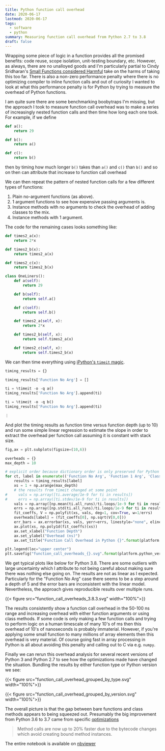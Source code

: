 ```yaml
---
title: Python function call overhead
date: 2020-06-17
lastmod: 2020-06-17
tags:
  - software
  - python
summary: Measuring function call overhead from Python 2.7 to 3.8
draft: false
---
```


Wrapping some piece of logic in a function provides all the promised benefits: code reuse, scope isolation, unit-testing boundary, etc. However, as always, there are no unalloyed goods and I'm particularly partial to Cindy Sridharan's [Small Functions considered Harmful](https://medium.com/@copyconstruct/small-functions-considered-harmful-91035d316c29) take on the harms of taking this too far. There is also a non-zero performance penalty where there is no optimizing compiler to inline function calls and out of curiosity I wanted to look at what this performance penalty is for Python by trying to measure the overhead of Python functions.

I am quite sure there are some benchmarking boobytraps I'm missing, but the approach I took to measure function call overhead was to make a series of increasingly nested function calls and then time how long each one took. For example, if we define

```python
def a():
    return 29

def b():
    return a()

def c():
    return b()
```

then by timing how much longer `b()` takes than `a()` and `c()` than `b()` and so on then can attribute that increase to function call overhead

We can then repeat the pattern of nested function calls for a few different types of functions:
1. Plain no-argument functions (as above).
2. 1 argument functions to see how expensive passing arguments is.
3. Instance methods with no arguments to check the overhead of adding classes to the mix.
4. Instance methods with 1 argument.

The code for the remaining cases looks something like:

```python
def times2_a(x):
    return 2*x

def times2_b(x):
    return times2_a(x)

def times2_c(x):
    return times2_b(x)

class OneLiners():
    def a(self):
        return 29

    def b(self):
        return self.a()

    def c(self):
        return self.b()

    def times2_a(self, x):
        return 2*x

    def times2_b(self, x):
        return self.times2_a(x)

    def times2_c(self, x):
        return self.times2_b(x)
```

We can then time everything using [iPython's `timeit` magic](https://ipython.readthedocs.io/en/stable/interactive/magics.html#magic-timeit).

```python
timing_results = {}

timing_results['Function No Arg'] = []

ti = %timeit -o -q a()
timing_results['Function No Arg'].append(ti)

ti = %timeit -o -q b()
timing_results['Function No Arg'].append(ti)

⋮
```

And plot the timing results as function time versus function depth (up to 10) and run some simple linear regression to estimate the slope in order to extract the overhead per function call assuming it is constant with stack size.

```python
fig,ax = plt.subplots(figsize=(10,6))

overheads = {}
max_depth = 10

# explicit order because dictionary order is only preserved for Python 3.6+
for ct, label in enumerate(('Function No Arg', 'Function 1 Arg', 'Class Method No Arg', 'Class Method 1 Arg')):
    results = timing_results[label]
    xs = 1 + np.arange(max_depth)
    # the results from timeit changed at some point
#     vals = np.array([ti.average/1e-9 for ti in results])
#     errs = np.array([ti.stdev/1e-9 for ti in results])
    vals = np.array([np.mean(ti.all_runs)/ti.loops/1e-9 for ti in results])
    errs = np.array([np.std(ti.all_runs)/ti.loops/1e-9 for ti in results])
    fit_coeffs, V = np.polyfit(xs, vals, deg=1, cov=True, w=1/errs)
    overheads[label] = (fit_coeffs[0], np.sqrt(V[0,0]))
    err_bars = ax.errorbar(xs, vals, yerr=errs, linestyle="none", elinewidth=3, marker=".", label=label+" | {:.0f} +- {:.0f} ns".format(overheads[label][0],overheads[label][1]), color="C{}".format(ct))
    ax.plot(xs, np.poly1d(fit_coeffs)(xs))
    ax.set_xlabel("Function Depth")
    ax.set_ylabel("Overhead (ns)")
    ax.set_title("Function Call Overhead in Python {}".format(platform.python_version()))

plt.legend(loc="upper center")
plt.savefig("function_call_overheads_{}.svg".format(platform.python_version()))
```

We get typical plots like below for Python 3.8. There are some outliers with large uncertainty which I attribute to not being careful about making sure there was nothing else going on. The results are not as linear as I expected. Particularly for the "Function No Arg" case there seems to be a step around a depth of 5 and the error bars are inconsistent with the linear model. Nevertheless, the approach gives reproducible results over multiple runs.

{{< figure src="function_call_overheads_3.8.3.svg" width="100%">}}

The results consistently show a function call overhead in the 50-100 ns range and increasing overhead with either function arguments or using class methods. If some code is only making a few function calls and trying to perform logic on a human timescale of many 10's of ms then this overhead of 10's of nanoseconds is probably immaterial. However, if you're applying some small function to many millions of array elements then this overhead is very material. Of course going fast in array processing in Python is all about avoiding this penalty and calling out to C via e.g. `numpy`.

Finally we can rerun this overhead analysis for several recent versions of Python 3 and Python 2.7 to see how the optimizations made have changed the situation. Bundling the results by either function type or Python version we see:

{{< figure src="function_call_overhead_grouped_by_type.svg" width="100%">}}

{{< figure src="function_call_overhead_grouped_by_version.svg" width="100%">}}

The overall picture is that the gap between bare functions and class methods appears to being squeezed out. Presumably the big improvement from Python 3.6 to 3.7 came from specific [optimizations](https://docs.python.org/3/whatsnew/3.7.html#optimizations)

> Method calls are now up to 20% faster due to the bytecode changes which avoid creating bound method instances.

The entire notebook is available on [nbviewer](https://nbviewer.jupyter.org/gist/caryan/4a2c94a62e9da5b18eaed62fb637fc4a)
